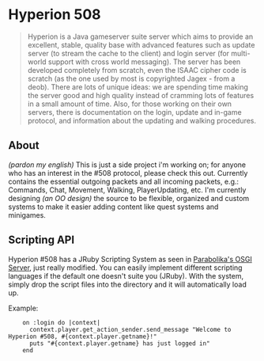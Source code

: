 Hyperion 508
===========
>Hyperion is a Java gameserver suite server which aims to provide an excellent, stable, quality base with advanced features such as update server (to stream the cache to the client) and login server (for multi-world support with cross world messaging).
>The server has been developed completely from scratch, even the ISAAC cipher code is scratch (as the one used by most is copyrighted Jagex - from a deob).
>There are lots of unique ideas: we are spending time making the server good and high quality instead of cramming lots of features in a small amount of time.
>Also, for those working on their own servers, there is documentation on the login, update and in-game protocol, and information about the updating and walking procedures.

About
---
*(pardon my english)*
This is just a side project i'm working on; for anyone who has an interest in the #508 protocol, please check this out.
Currently contains the essential outgoing packets and all incoming packets, e.g.: Commands, Chat, Movement, Walking, PlayerUpdating, etc.
I'm currently designing *(an OO design)* the source to be flexible, organized and custom systems to make it easier adding content like quest systems and minigames.

Scripting API
---
Hyperion #508 has a JRuby Scripting System as seen in [Parabolika's OSGI Server](https://github.com/blackflag7/osgi-server#scripting), just really modified.
You can easily implement different scripting languages if the default one doesn't suite you (JRuby). With the system, simply drop the script files into the directory and it will automatically load up. 

Example: 
~~~
    on :login do |context|
      context.player.get_action_sender.send_message "Welcome to Hyperion #508, #{context.player.getname}!"
      puts "#{context.player.getname} has just logged in"
    end
~~~
